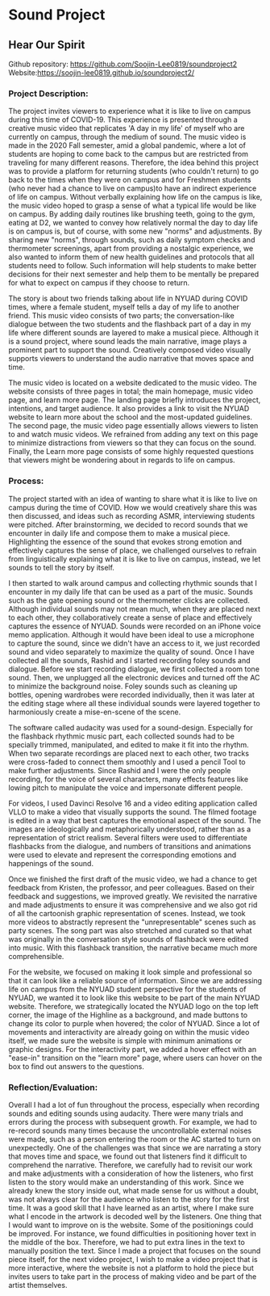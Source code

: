 # Sound Project
## Hear Our Spirit

Github repository: https://github.com/Soojin-Lee0819/soundproject2 
Website:https://soojin-lee0819.github.io/soundproject2/

### Project Description:

The project invites viewers to experience what it is like to live on campus during this time of COVID-19. This experience is presented through a creative music video that replicates 'A day in my life' of myself who are currently on campus, through the medium of sound. The music video is made in the 2020 Fall semester, amid a global pandemic, where a lot of students are hoping to come back to the campus but are restricted from traveling for many different reasons. Therefore, the idea behind this project was to provide a platform for returning students (who couldn't return) to go back to the times when they were on campus and for Freshmen students (who never had a chance to live on campus)to have an indirect experience of life on campus. Without verbally explaining how life on the campus is like, the music video hoped to grasp a sense of what a typical life would be like on campus. By adding daily routines like brushing teeth, going to the gym, eating at D2, we wanted to convey how relatively normal the day to day life is on campus is, but of course, with some new "norms" and adjustments. By sharing new "norms", through sounds, such as daily symptom checks and thermometer screenings, apart from providing a nostalgic experience, we also wanted to inform them of new health guidelines and protocols that all students need to follow. Such information will help students to make better decisions for their next semester and help them to be mentally be prepared for what to expect on campus if they choose to return. 


The story is about two friends talking about life in NYUAD during COVID times, where a female student, myself tells a day of my life to another friend. This music video consists of two parts; the conversation-like dialogue between the two students and the flashback part of a day in my life where different sounds are layered to make a musical piece. Although it is a sound project, where sound leads the main narrative, image plays a prominent part to support the sound. Creatively composed video visually supports viewers to understand the audio narrative that moves space and time.  

The music video is located on a website dedicated to the music video. The website consists of three pages in total; the main homepage, music video page, and learn more page. The landing page briefly introduces the project, intentions, and target audience. It also provides a link to visit the NYUAD website to learn more about the school and the most-updated guidelines. The second page, the music video page essentially allows viewers to listen to and watch music videos. We refrained from adding any text on this page to minimize distractions from viewers so that they can focus on the sound. Finally, the Learn more page consists of some highly requested questions that viewers might be wondering about in regards to life on campus.  

### Process:

The project started with an idea of wanting to share what it is like to live on campus during the time of COVID. How we would creatively share this was then discussed, and ideas such as recording ASMR, interviewing students were pitched. After brainstorming, we decided to record sounds that we encounter in daily life and compose them to make a musical piece. Highlighting the essence of the sound that evokes strong emotion and effectively captures the sense of place, we challenged ourselves to refrain from linguistically explaining what it is like to live on campus, instead, we let sounds to tell the story by itself.

I then started to walk around campus and collecting rhythmic sounds that I encounter in my daily life that can be used as a part of the music. Sounds such as the gate opening sound or the thermometer clicks are collected. Although individual sounds may not mean much, when they are placed next to each other, they collaboratively create a sense of place and effectively captures the essence of NYUAD. Sounds were recorded on an iPhone voice memo application. Although it would have been ideal to use a microphone to capture the sound, since we didn't have an access to it, we just recorded sound and video separately to maximize the quality of sound. Once I have collected all the sounds, Rashid and I started recording foley sounds and dialogue. Before we start recording dialogue, we first collected a room tone sound. Then, we unplugged all the electronic devices and turned off the AC to minimize the background noise. Foley sounds such as cleaning up bottles, opening wardrobes were recorded individually, then it was later at the editing stage where all these individual sounds were layered together to harmoniously create a mise-en-scene of the scene.

The software called audacity was used for a sound-design. Especially for the flashback rhythmic music part, each collected sounds had to be specially trimmed, manipulated, and edited to make it fit into the rhythm. When two separate recordings are placed next to each other, two tracks were cross-faded to connect them smoothly and I used a pencil Tool to make further adjustments. Since Rashid and I were the only people recording, for the voice of several characters, many effects features like lowing pitch to manipulate the voice and impersonate different people. 

For videos, I used Davinci Resolve 16 and a video editing application called VLLO to make a video that visually supports the sound. The filmed footage is edited in a way that best captures the emotional aspect of the sound. The images are ideologically and metaphorically understood, rather than as a representation of strict realism. Several filters were used to differentiate flashbacks from the dialogue, and numbers of transitions and animations were used to elevate and represent the corresponding emotions and happenings of the sound. 

Once we finished the first draft of the music video, we had a chance to get feedback from Kristen, the professor, and peer colleagues. Based on their feedback and suggestions, we improved greatly. We revisited the narrative and made adjustments to ensure it was comprehensive and we also got rid of all the cartoonish graphic representation of scenes. Instead, we took more videos to abstractly represent the "unrepresentable" scenes such as party scenes. The song part was also stretched and curated so that what was originally in the conversation style sounds of flashback were edited into music. With this flashback transition, the narrative became much more comprehensible. 

For the website, we focused on making it look simple and professional so that it can look like a reliable source of information. Since we are addressing life on campus from the NYUAD student perspective for the students of NYUAD, we wanted it to look like this website to be part of the main NYUAD website. Therefore, we strategically located the NYUAD logo on the top left corner, the image of the Highline as a background, and made buttons to change its color to purple when hovered; the color of NYUAD. Since a lot of movements and interactivity are already going on within the music video itself, we made sure the website is simple with minimum animations or graphic designs. For the interactivity part, we added a hover effect with an "ease-in" transition on the "learn more" page, where users can hover on the box to find out answers to the questions.   


### Reflection/Evaluation:

Overall I had a lot of fun throughout the process, especially when recording sounds and editing sounds using audacity. There were many trials and errors during the process with subsequent growth. For example, we had to re-record sounds many times because the uncontrollable external noises were made, such as a person entering the room or the AC started to turn on unexpectedly. One of the challenges was that since we are narrating a story that moves time and space, we found out that listeners find it difficult to comprehend the narrative. Therefore, we carefully had to revisit our work and make adjustments with a consideration of how the listeners, who first listen to the story would make an understanding of this work. Since we already knew the story inside out, what made sense for us without a doubt, was not always clear for the audience who listen to the story for the first time. It was a good skill that I have learned as an artist, where I make sure what I encode in the artwork is decoded well by the listeners.  One thing that I would want to improve on is the website. Some of the positionings could be improved. For instance, we found difficulties in positioning hover text in the middle of the box. Therefore, we had to put extra lines in the text to manually position the text. Since I made a project that focuses on the sound piece itself, for the next video project,  I wish to make a video project that is more interactive, where the website is not a platform to hold the piece but invites users to take part in the process of making video and be part of the artist themselves. 
